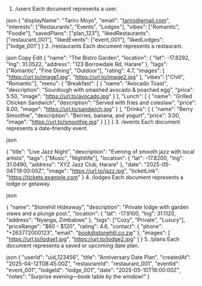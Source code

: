 1. /users
Each document represents a user.

json
{
  "displayName": "Tariro Moyo",
  "email": "tariro@email.com",
  "interests": ["Restaurants", "Events", "Lodges"],
  "vibes": ["Romantic", "Foodie"],
  "savedPlans": ["plan_123"],
  "likedRestaurants": ["restaurant_001"],
  "likedEvents": ["event_001"],
  "likedLodges": ["lodge_001"]
}
2. /restaurants
Each document represents a restaurant.

json
Copy
Edit
{
  "name": "The Bistro Garden",
  "location": {
    "lat": -17.8292,
    "lng": 31.0522,
    "address": "123 Borrowdale Rd, Harare"
  },
  "tags": ["Romantic", "Fine Dining", "Outdoor"],
  "rating": 4.7,
  "images": [
    "https://url.to/image1.jpg",
    "https://url.to/image2.jpg"
  ],
  "vibes": ["Chill", "Romantic"],
  "menu": {
    "Breakfast": [
      {
        "name": "Avocado Toast",
        "description": "Sourdough with smashed avocado & poached egg",
        "price": 5.50,
        "image": "https://url.to/avocado.jpg"
      }
    ],
    "Lunch": [
      {
        "name": "Grilled Chicken Sandwich",
        "description": "Served with fries and coleslaw",
        "price": 8.00,
        "image": "https://url.to/sandwich.jpg"
      }
    ],
    "Drinks": [
      {
        "name": "Berry Smoothie",
        "description": "Berries, banana, and yogurt",
        "price": 3.00,
        "image": "https://url.to/smoothie.jpg"
      }
    ]
  }
}
3. /events
Each document represents a date-friendly event.

json

{
  "title": "Live Jazz Night",
  "description": "Evening of smooth jazz with local artists",
  "tags": ["Music", "Nightlife"],
  "location": {
    "lat": -17.8200,
    "lng": 31.0490,
    "address": "XYZ Jazz Club, Harare"
  },
  "date": "2025-05-04T19:00:00Z",
  "image": "https://url.to/jazz.jpg",
  "ticketLink": "https://tickets.example.com"
}
4. /lodges
Each document represents a lodge or getaway.

json

{
  "name": "Stonehill Hideaway",
  "description": "Private lodge with garden views and a plunge pool.",
  "location": {
    "lat": -17.9100,
    "lng": 31.1120,
    "address": "Nyanga, Zimbabwe"
  },
  "tags": ["Cozy", "Private", "Luxury"],
  "priceRange": "$60 - $120",
  "rating": 4.6,
  "contact": {
    "phone": "+263772000123",
    "email": "book@stonehill.co.zw"
  },
  "images": [
    "https://url.to/lodge1.jpg",
    "https://url.to/lodge2.jpg"
  ]
}
5. /plans
Each document represents a saved or upcoming date plan.

json
{
  "userId": "uid_123456",
  "title": "Anniversary Date Plan",
  "createdAt": "2025-04-12T08:45:00Z",
  "restaurantId": "restaurant_001",
  "eventId": "event_001",
  "lodgeId": "lodge_001",
  "date": "2025-05-10T18:00:00Z",
  "notes": "Surprise evening—book table by the window!"
}